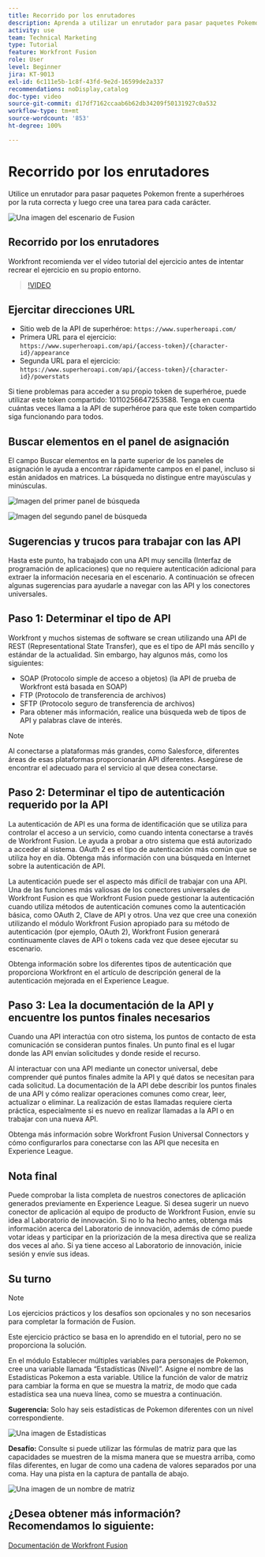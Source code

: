 ```yaml
---
title: Recorrido por los enrutadores
description: Aprenda a utilizar un enrutador para pasar paquetes Pokemon frente a superhéroes por la ruta correcta en  [!DNL Adobe Workfront Fusion].
activity: use
team: Technical Marketing
type: Tutorial
feature: Workfront Fusion
role: User
level: Beginner
jira: KT-9013
exl-id: 6c111e5b-1c8f-43fd-9e2d-16599de2a337
recommendations: noDisplay,catalog
doc-type: video
source-git-commit: d17df7162ccaab6b62db34209f50131927c0a532
workflow-type: tm+mt
source-wordcount: '853'
ht-degree: 100%

---
```


# Recorrido por los enrutadores

Utilice un enrutador para pasar paquetes Pokemon frente a superhéroes por la ruta correcta y luego cree una tarea para cada carácter.

![Una imagen del escenario de Fusion](assets/universal-connectors-and-routing-2.png)

## Recorrido por los enrutadores

Workfront recomienda ver el vídeo tutorial del ejercicio antes de intentar recrear el ejercicio en su propio entorno.

>[!VIDEO](https://video.tv.adobe.com/v/3416570/?quality=12&learn=on&enablevpops&captions=spa)

## Ejercitar direcciones URL

* Sitio web de la API de superhéroe: `https://www.superheroapi.com/`
* Primera URL para el ejercicio: `https://www.superheroapi.com/api/{access-token}/{character-id}/appearance`
* Segunda URL para el ejercicio: `https://www.superheroapi.com/api/{access-token}/{character-id}/powerstats`

Si tiene problemas para acceder a su propio token de superhéroe, puede utilizar este token compartido: 10110256647253588. Tenga en cuenta cuántas veces llama a la API de superhéroe para que este token compartido siga funcionando para todos.



## Buscar elementos en el panel de asignación

El campo Buscar elementos en la parte superior de los paneles de asignación le ayuda a encontrar rápidamente campos en el panel, incluso si están anidados en matrices. La búsqueda no distingue entre mayúsculas y minúsculas.

![Imagen del primer panel de búsqueda](assets/universal-connectors-and-routing-3.png)

![Imagen del segundo panel de búsqueda](assets/universal-connectors-and-routing-4.png)

## Sugerencias y trucos para trabajar con las API

Hasta este punto, ha trabajado con una API muy sencilla (Interfaz de programación de aplicaciones) que no requiere autenticación adicional para extraer la información necesaria en el escenario. A continuación se ofrecen algunas sugerencias para ayudarle a navegar con las API y los conectores universales.

## Paso 1: Determinar el tipo de API

Workfront y muchos sistemas de software se crean utilizando una API de REST (Representational State Transfer), que es el tipo de API más sencillo y estándar de la actualidad. Sin embargo, hay algunos más, como los siguientes:

* SOAP (Protocolo simple de acceso a objetos) (la API de prueba de Workfront está basada en SOAP)
* FTP (Protocolo de transferencia de archivos)
* SFTP (Protocolo seguro de transferencia de archivos)
* Para obtener más información, realice una búsqueda web de tipos de API y palabras clave de interés.

>[!NOTE]
>
>Al conectarse a plataformas más grandes, como Salesforce, diferentes áreas de esas plataformas proporcionarán API diferentes. Asegúrese de encontrar el adecuado para el servicio al que desea conectarse.

## Paso 2: Determinar el tipo de autenticación requerido por la API

La autenticación de API es una forma de identificación que se utiliza para controlar el acceso a un servicio, como cuando intenta conectarse a través de Workfront Fusion. Le ayuda a probar a otro sistema que está autorizado a acceder al sistema. OAuth 2 es el tipo de autenticación más común que se utiliza hoy en día. Obtenga más información con una búsqueda en Internet sobre la autenticación de API.

La autenticación puede ser el aspecto más difícil de trabajar con una API. Una de las funciones más valiosas de los conectores universales de Workfront Fusion es que Workfront Fusion puede gestionar la autenticación cuando utiliza métodos de autenticación comunes como la autenticación básica, como OAuth 2, Clave de API y otros. Una vez que cree una conexión utilizando el módulo Workfront Fusion apropiado para su método de autenticación (por ejemplo, OAuth 2), Workfront Fusion generará continuamente claves de API o tokens cada vez que desee ejecutar su escenario.

Obtenga información sobre los diferentes tipos de autenticación que proporciona Workfront en el artículo de descripción general de la autenticación mejorada en el Experience League.

## Paso 3: Lea la documentación de la API y encuentre los puntos finales necesarios

Cuando una API interactúa con otro sistema, los puntos de contacto de esta comunicación se consideran puntos finales. Un punto final es el lugar donde las API envían solicitudes y donde reside el recurso.

Al interactuar con una API mediante un conector universal, debe comprender qué puntos finales admite la API y qué datos se necesitan para cada solicitud. La documentación de la API debe describir los puntos finales de una API y cómo realizar operaciones comunes como crear, leer, actualizar o eliminar. La realización de estas llamadas requiere cierta práctica, especialmente si es nuevo en realizar llamadas a la API o en trabajar con una nueva API.

Obtenga más información sobre Workfront Fusion Universal Connectors y cómo configurarlos para conectarse con las API que necesita en Experience League.

## Nota final

Puede comprobar la lista completa de nuestros conectores de aplicación generados previamente en Experience League. Si desea sugerir un nuevo conector de aplicación al equipo de producto de Workfront Fusion, envíe su idea al Laboratorio de innovación. Si no lo ha hecho antes, obtenga más información acerca del Laboratorio de innovación, además de cómo puede votar ideas y participar en la priorización de la mesa directiva que se realiza dos veces al año. Si ya tiene acceso al Laboratorio de innovación, inicie sesión y envíe sus ideas.

## Su turno

>[!NOTE]
>
>Los ejercicios prácticos y los desafíos son opcionales y no son necesarios para completar la formación de Fusion.

Este ejercicio práctico se basa en lo aprendido en el tutorial, pero no se proporciona la solución.

En el módulo Establecer múltiples variables para personajes de Pokemon, cree una variable llamada “Estadísticas (Nivel)”. Asigne el nombre de las Estadísticas Pokemon a esta variable. Utilice la función de valor de matriz para cambiar la forma en que se muestra la matriz, de modo que cada estadística sea una nueva línea, como se muestra a continuación.

**Sugerencia:** Solo hay seis estadísticas de Pokemon diferentes con un nivel correspondiente.

![Una imagen de Estadísticas](assets/universal-connectors-and-routing-5.png)

**Desafío:** Consulte si puede utilizar las fórmulas de matriz para que las capacidades se muestren de la misma manera que se muestra arriba, como filas diferentes, en lugar de como una cadena de valores separados por una coma. Hay una pista en la captura de pantalla de abajo.

![Una imagen de un nombre de matriz](assets/universal-connectors-and-routing-6.png)

## ¿Desea obtener más información? Recomendamos lo siguiente:

[Documentación de Workfront Fusion](https://experienceleague.adobe.com/docs/workfront/using/adobe-workfront-fusion/workfront-fusion-2.html?lang=es)
